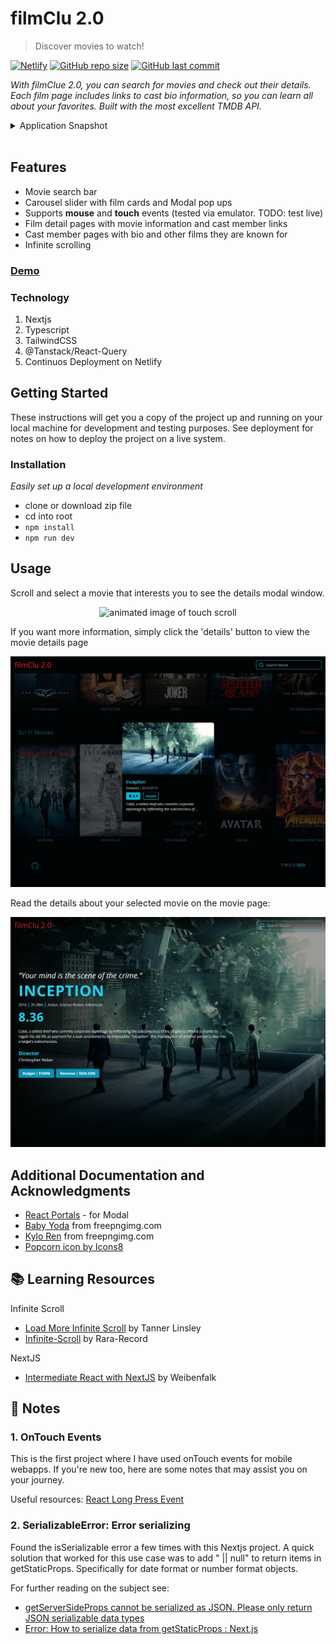 # filmClu 2.0
> Discover movies to watch!

[![Netlify][netlify-img]][netlify-url]
[![GitHub repo size][github-img]][github-url]
[![GitHub last commit][github-commit]][github-url]

<!-- Badges to Add: Netlify build, twitter, license? -->

_With filmClue 2.0, you can search for movies and check out their details. Each film page includes links to cast bio information, so you can learn all about your favorites. Built with the most excellent TMDB API._

<details>
<summary>Application Snapshot</summary>
### [Application Snapshot]()
<p align="center">
  <img src="/home-page.png" alt="Redux Toolkit with TailwindCSS Todo App" width="700">
</p>
</details>

</br>

## Features

- Movie search bar
- Carousel slider with film cards and Modal pop ups
- Supports **mouse** and **touch** events (tested via emulator. TODO: test live)
- Film detail pages with movie information and cast member links
- Cast member pages with bio and other films they are known for
- Infinite scrolling

### [Demo](https://filmclu-enjoy-movies.netlify.app/)

### Technology

  1. Nextjs
  2. Typescript
  3. TailwindCSS
  4. @Tanstack/React-Query
  5. Continuos Deployment on Netlify

## Getting Started

These instructions will get you a copy of the project up and running on your local machine for development and testing purposes. See deployment for notes on how to deploy the project on a live system.

### Installation

_Easily set up a local development environment_

 - clone or download zip file
 - cd into root
 - `npm install`
 - `npm run dev`

## Usage

Scroll and select a movie that interests you to see the details modal window. 
<p align="center">
  <img src="/SiteVid.gif" alt="animated image of touch scroll" width="300">
</p>

If you want more information, simply click the 'details' button to view the movie details page
<p align="center">
  <img src="/movie-modal.png" alt="animated image of touch scroll" width="700">
</p>

Read the details about your selected movie on the movie page:
<p align="center">
  <img src="/movie-page.png" alt="animated image of touch scroll" width="700">
</p>

<!-- ## Meta

Your Name – [@YourTwitter](https://twitter.com/dbader_org) – YourEmail@example.com

Distributed under the XYZ license. See ``LICENSE`` for more information.

[https://github.com/yourname/github-link](https://github.com/dbader/) -->


## Additional Documentation and Acknowledgments

* [React Portals](https://reactjs.org/docs/portals.html) - for Modal
* [Baby Yoda](https://freepngimg.com/png/99068-cute-star-wars-photos-baby-yoda/download) from freepngimg.com
* [Kylo Ren](https://freepngimg.com/png/85568-star-kylo-character-darth-wars-fictional-ii) from freepngimg.com
* [Popcorn icon by Icons8](https://icons8.com/icons/set/popcorn)

## :books: Learning Resources

Infinite Scroll
   - [Load More Infinite Scroll](https://codesandbox.io/s/github/tannerlinsley/react-query/tree/1fc7ed08d18a5fbcc0c4c84525db5d02ff1cada2/examples/load-more-infinite-scroll?file=/hooks/useIntersectionObserver.js) by Tanner Linsley
   - [Infinite-Scroll](https://github.com/rara-record/infinite-scroll) by Rara-Record

NextJS
   - [Intermediate React with NextJS](https://www.youtube.com/watch?v=Tdp_S_72mSI) by Weibenfalk


## :memo: Notes

### 1. OnTouch Events
This is the first project where I have used onTouch events for mobile webapps. If you're new too, here are some notes that may assist you on your journey.

Useful resources: [React Long Press Event](https://stackoverflow.com/questions/48048957/react-long-press-event)

### 2. SerializableError: Error serializing
Found the isSerializable error a few times with this Nextjs project. A quick solution that worked for this use case was to add " || null" to return items in getStaticProps. Specifically for date format or number format objects.

For further reading on the subject see:
   - [getServerSideProps cannot be serialized as JSON. Please only return JSON serializable data types](https://github.com/vercel/next.js/issues/11993)
   - [Error: How to serialize data from getStaticProps : Next.js](https://stackoverflow.com/questions/66106776/error-how-to-serialize-data-from-getstaticprops-next-js)

<!-- Markdown link & img dfn's -->
[github-img]: https://img.shields.io/github/repo-size/lisawagner/filmdeets-nextjs-tailwind-ts?logo=github&style=flat-square
[github-url]: https://github.com/lisawagner/filmdeets-nextjs-tailwind-ts
[github-commit]: https://img.shields.io/github/last-commit/lisawagner/filmdeets-nextjs-tailwind-ts?logo=github&style=flat-square

[netlify-img]: https://img.shields.io/netlify/8f53362b-5385-445d-bff8-fbf44086fa13?style=flat-square
[netlify-url]: https://filmclu-enjoy-movies.netlify.app/